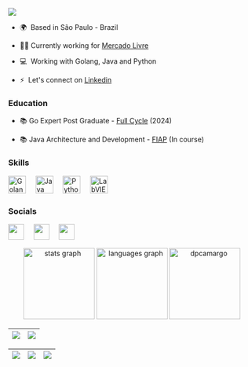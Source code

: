 <a href="https://github.com/dpcamargo"><img src="https://readme-typing-svg.herokuapp.com/?lines=Dario%20Camargo%20-%20Software%20Engineer&font=Fira%20Code&center=true&width=440&height=45&color=bluevCenter=true&size=22"  ></a>

* 🌍  Based in São Paulo - Brazil
<!--* 🖥️  ~~See my portfolio at [https://dpcamargo.github.io/](http://dpcamargo.github.io/)~~-->
* 👨‍💻 Currently working for [Mercado Livre](https://www.mercadolivre.com.br/)
<!---->
* 💻  Working with Golang, Java and Python
<!---->
* ⚡  Let's connect on [Linkedin](https://www.linkedin.com/in/dpcamargo)

### Education
<!---->
* 📚 Go Expert Post Graduate - [Full Cycle](https://fullcycle.com.br/) (2024)
<!---->
* 📚 Java Architecture and Development - [FIAP](https://www.fiap.com.br/) (In course)

### Skills

<p align="left">
  <a href="https://www.go.dev/" target="_blank" rel="noreferrer"><img src="https://raw.githubusercontent.com/danielcranney/readme-generator/main/public/icons/skills/go-colored.svg" width="36" height="36" alt="Golang" /></a>
  &nbsp;&nbsp;&nbsp;
  <a href="https://www.java.com" target="_blank" rel="noreferrer"><img src="https://raw.githubusercontent.com/danielcranney/readme-generator/main/public/icons/skills/java-colored.svg" width="36" height="36" alt="Java" /></a>
  &nbsp;&nbsp;&nbsp;
  <a href="https://www.python.org/" target="_blank" rel="noreferrer"><img src="https://raw.githubusercontent.com/danielcranney/readme-generator/main/public/icons/skills/python-colored.svg" width="36" height="36" alt="Python" /></a>
  &nbsp;&nbsp;&nbsp;
  <a href="https://www.ni.com/" target="_blank" rel="noreferrer"><img src="https://cdn.worldvectorlogo.com/logos/national-instruments-labview.svg" width="36" height="36" alt="LabVIEW" /></a>  
</p>

### Socials

<p align="left">
  <a href="https://www.github.com/dpcamargo" target="_blank" rel="noreferrer"><img src="https://raw.githubusercontent.com/danielcranney/readme-generator/main/public/icons/socials/github-dark.svg" width="32" height="32" /></a>
  &nbsp;&nbsp;&nbsp;
  <a href="https://www.linkedin.com/in/dpcamargo" target="_blank" rel="noreferrer"><img src="https://raw.githubusercontent.com/danielcranney/readme-generator/main/public/icons/socials/linkedin-dark.svg" width="32" height="32" /></a>
&nbsp;&nbsp;&nbsp;
  <a href="https://dpcamargo.github.io/" target="_blank" rel="noreferrer"><img src="https://icon-library.com/images/web-icon-white/web-icon-white-3.jpg" width="32" height="32" /></a>
</p>


<div align="center">
  <img src="https://github-readme-stats.vercel.app/api?username=dpcamargo&show_icons=true&bg_color=00000000" height="145" alt="stats graph"/>
  <img src="https://github-readme-stats.vercel.app/api/top-langs?username=dpcamargo&locale=en&hide_title=false&layout=compact&card_width=320&langs_count=5&bg_color=00000000&hide_border=false" height="145" alt="languages graph"/>   
   <img src="https://github-readme-streak-stats.herokuapp.com/?user=dpcamargo&theme=tokyonight-duo" height="145" alt="dpcamargo" />
   
</div>

| ![](http://github-profile-summary-cards.vercel.app/api/cards/profile-details?username=dpcamargo&theme=chartreuse_dark) | ![](http://github-profile-summary-cards.vercel.app/api/cards/repos-per-language?username=dpcamargo&theme=chartreuse_dark) |
| :-: | :-: | 

| ![](http://github-profile-summary-cards.vercel.app/api/cards/most-commit-language?username=dpcamargo&theme=chartreuse_dark) | ![](http://github-profile-summary-cards.vercel.app/api/cards/stats?username=dpcamargo&theme=chartreuse_dark) | ![](http://github-profile-summary-cards.vercel.app/api/cards/productive-time?username=dpcamargo&theme=chartreuse_dark&utcOffset=8) |
| :-: | :-: | :-: | 
